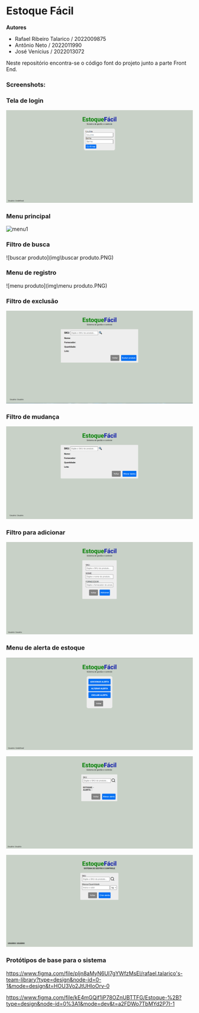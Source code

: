# Estoque Fácil 

**Autores**

* Rafael Ribeiro Talarico / 2022009875
* Antônio Neto / 2022011990
* José Venícius / 2022013072

Neste repositório encontra-se o código font do projeto junto a parte Front End. 



### Screenshots:

### Tela de login

![index](img\index.PNG)

### Menu principal

![menu1](menu1.PNG)

### Filtro de busca

![buscar produto](img\buscar produto.PNG)

### Menu de registro

![menu produto](img\menu produto.PNG)

### Filtro de exclusão

![op3](img\op3.PNG)

### Filtro de mudança

![op2](img\op2.PNG)

### Filtro para adicionar

![op1](img\op1.PNG)

### Menu de alerta de estoque

![menu2](img\menu2.PNG)

![op5](img\op5.PNG)

![op4](img\op4.PNG)





### Protótipos de base para o sistema

https://www.figma.com/file/pljn8aMyN6UI7gYWfzMsEl/rafael.talarico's-team-library?type=design&node-id=0-1&mode=design&t=HOU3Vo2JtUHIoOrv-0

https://www.figma.com/file/kE4mGQjf1iP78OZnUBTTFG/Estoque-%2B?type=design&node-id=0%3A1&mode=dev&t=a2FDWo7TbMYd2P7I-1
